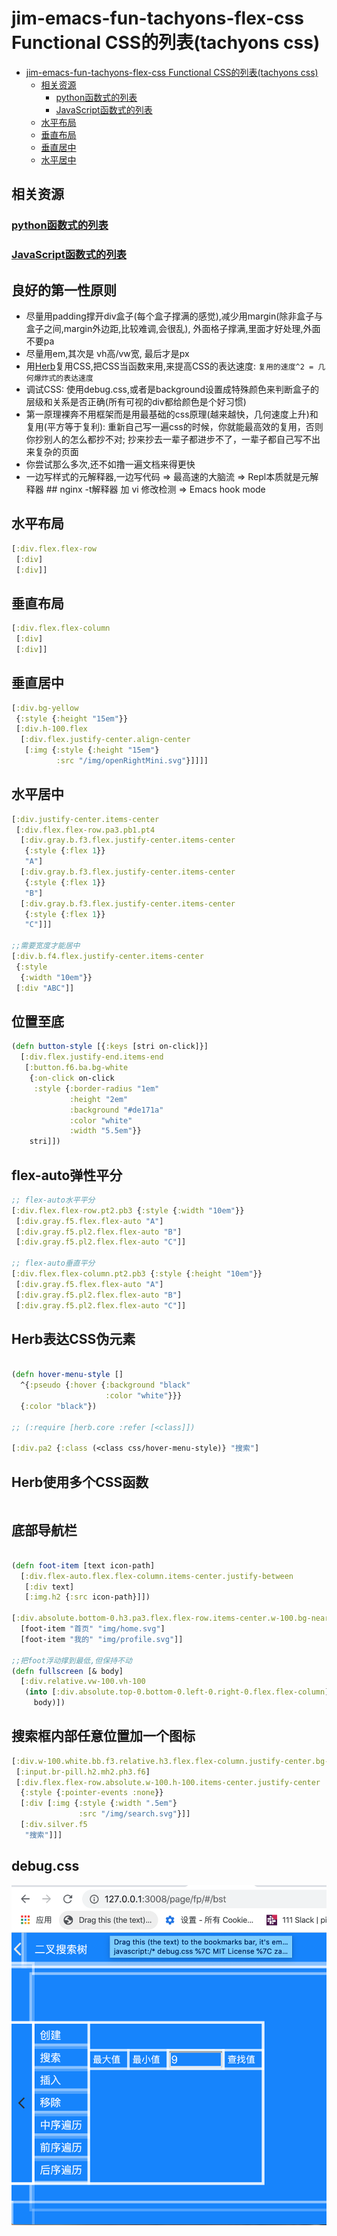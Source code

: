 # jim-emacs-fun-tachyons-flex-css Functional CSS的列表(tachyons css)

- [jim-emacs-fun-tachyons-flex-css Functional CSS的列表(tachyons css)](#jim-emacs-fun-tachyons-flex-css-functional-css%E7%9A%84%E5%88%97%E8%A1%A8tachyons-css)
  - [相关资源](#%E7%9B%B8%E5%85%B3%E8%B5%84%E6%BA%90)
    - [python函数式的列表](#python%E5%87%BD%E6%95%B0%E5%BC%8F%E7%9A%84%E5%88%97%E8%A1%A8)
    - [JavaScript函数式的列表](#javascript%E5%87%BD%E6%95%B0%E5%BC%8F%E7%9A%84%E5%88%97%E8%A1%A8)
  - [水平布局](#%E6%B0%B4%E5%B9%B3%E5%B8%83%E5%B1%80)
  - [垂直布局](#%E5%9E%82%E7%9B%B4%E5%B8%83%E5%B1%80)
  - [垂直居中](#%E5%9E%82%E7%9B%B4%E5%B1%85%E4%B8%AD)
  - [水平居中](#%E6%B0%B4%E5%B9%B3%E5%B1%85%E4%B8%AD)

## 相关资源
### [python函数式的列表](https://github.com/FPTensorFlow/jim-emacs-fun-py)
### [JavaScript函数式的列表](https://github.com/chanshunli/jim-emacs-fun-es6)

## 良好的第一性原则
* 尽量用padding撑开div盒子(每个盒子撑满的感觉),减少用margin(除非盒子与盒子之间,margin外边距,比较难调,会很乱), 外面格子撑满,里面才好处理,外面不要pa
* 尽量用em,其次是 vh高/vw宽, 最后才是px
* 用[Herb](http://herb.roosta.sh)复用CSS,把CSS当函数来用,来提高CSS的表达速度: `复用的速度^2 = 几何爆炸式的表达速度`
* 调试CSS: 使用debug.css,或者是background设置成特殊颜色来判断盒子的层级和关系是否正确(所有可视的div都给颜色是个好习惯)
* 第一原理裸奔不用框架而是用最基础的css原理(越来越快，几何速度上升)和复用(平方等于复利): 重新自己写一遍css的时候，你就能最高效的复用，否则你抄别人的怎么都抄不对; 抄来抄去一辈子都进步不了，一辈子都自己写不出来复杂的页面
* 你尝试那么多次,还不如撸一遍文档来得更快
* 一边写样式的元解释器,一边写代码 => 最高速的大脑流 => Repl本质就是元解释器 ## nginx -t解释器 加 vi 修改检测 => Emacs hook mode

## 水平布局

``` clojure
[:div.flex.flex-row
 [:div]
 [:div]]
```

## 垂直布局

``` clojure
[:div.flex.flex-column
 [:div]
 [:div]]
```

## 垂直居中

``` clojure
[:div.bg-yellow
 {:style {:height "15em"}}
 [:div.h-100.flex
  [:div.flex.justify-center.align-center
   [:img {:style {:height "15em"}
          :src "/img/openRightMini.svg"}]]]]
```

## 水平居中

``` clojure
[:div.justify-center.items-center
 [:div.flex.flex-row.pa3.pb1.pt4
  [:div.gray.b.f3.flex.justify-center.items-center
   {:style {:flex 1}}
   "A"]
  [:div.gray.b.f3.flex.justify-center.items-center
   {:style {:flex 1}}
   "B"]
  [:div.gray.b.f3.flex.justify-center.items-center
   {:style {:flex 1}}
   "C"]]]

;;需要宽度才能居中
[:div.b.f4.flex.justify-center.items-center
 {:style
  {:width "10em"}}
 [:div "ABC"]]
```

## 位置至底

``` clojure
(defn button-style [{:keys [stri on-click]}]
  [:div.flex.justify-end.items-end
   [:button.f6.ba.bg-white
    {:on-click on-click
     :style {:border-radius "1em"
             :height "2em"
             :background "#de171a"
             :color "white"
             :width "5.5em"}}
    stri]])
```

## flex-auto弹性平分

``` clojure
;; flex-auto水平平分
[:div.flex.flex-row.pt2.pb3 {:style {:width "10em"}}
 [:div.gray.f5.flex.flex-auto "A"]
 [:div.gray.f5.pl2.flex.flex-auto "B"]
 [:div.gray.f5.pl2.flex.flex-auto "C"]]

;; flex-auto垂直平分
[:div.flex.flex-column.pt2.pb3 {:style {:height "10em"}}
 [:div.gray.f5.flex.flex-auto "A"]
 [:div.gray.f5.pl2.flex.flex-auto "B"]
 [:div.gray.f5.pl2.flex.flex-auto "C"]]

```

## Herb表达CSS伪元素

``` clojure

(defn hover-menu-style []
  ^{:pseudo {:hover {:background "black"
                     :color "white"}}}
  {:color "black"})

;; (:require [herb.core :refer [<class]])

[:div.pa2 {:class (<class css/hover-menu-style)} "搜索"]

```

## Herb使用多个CSS函数

``` clojure

```

## 底部导航栏

``` clojure

(defn foot-item [text icon-path]
  [:div.flex-auto.flex.flex-column.items-center.justify-between
   [:div text]
   [:img.h2 {:src icon-path}]])

[:div.absolute.bottom-0.h3.pa3.flex.flex-row.items-center.w-100.bg-near-white.bt.b--moon-gray
  [foot-item "首页" "img/home.svg"]
  [foot-item "我的" "img/profile.svg"]]

;;把foot浮动撑到最低,但保持不动
(defn fullscreen [& body]
  [:div.relative.vw-100.vh-100
   (into [:div.absolute.top-0.bottom-0.left-0.right-0.flex.flex-column]
     body)])
```

## 搜索框内部任意位置加一个图标

``` clojure
[:div.w-100.white.bb.f3.relative.h3.flex.flex-column.justify-center.bg-white
 [:input.br-pill.h2.mh2.ph3.f6]
 [:div.flex.flex-row.absolute.w-100.h-100.items-center.justify-center
  {:style {:pointer-events :none}}
  [:div [:img {:style {:width ".5em"}
               :src "/img/search.svg"}]]
  [:div.silver.f5
   "搜索"]]]
```

## debug.css

![](https://raw.githubusercontent.com/chanshunli/jim-emacs-fun-tachyons-flex-css/master/debug_css.png)
